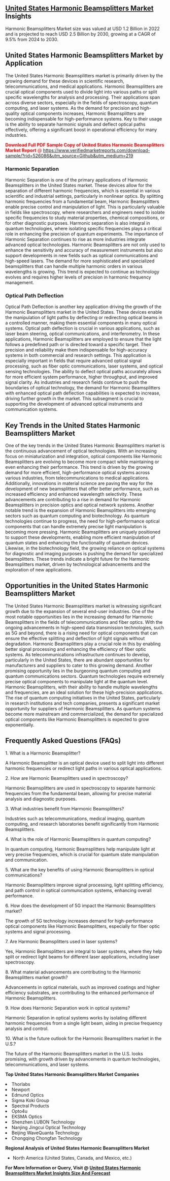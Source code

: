 <h2><a href="https://www.verifiedmarketreports.com/download-sample/?rid=526086&amp;utm_source=Github&amp;utm_medium=219" target="_blank">United States Harmonic Beamsplitters Market</a> Insights</h2><p>Harmonic Beamsplitters Market size was valued at USD 1.2 Billion in 2022 and is projected to reach USD 2.5 Billion by 2030, growing at a CAGR of 9.5% from 2024 to 2030.</p><p><h2>United States Harmonic Beamsplitters Market by Application</h2> The United States Harmonic Beamsplitters market is primarily driven by the growing demand for these devices in scientific research, telecommunications, and medical applications. Harmonic Beamsplitters are crucial optical components used to divide light into various paths or split specific wavelengths for analysis and processing. Their applications span across diverse sectors, especially in the fields of spectroscopy, quantum computing, and laser systems. As the demand for precision and high-quality optical components increases, Harmonic Beamsplitters are becoming indispensable for high-performance systems. Key to their usage is the ability to separate harmonic signals and deflect optical paths effectively, offering a significant boost in operational efficiency for many industries. <p><span class=""><span style="color: #ff0000;"><strong>Download Full PDF Sample Copy of United States Harmonic Beamsplitters Market Report</strong> @ </span><a href="https://www.verifiedmarketreports.com/download-sample/?rid=526086&amp;utm_source=Github&amp;utm_medium=219" target="_blank">https://www.verifiedmarketreports.com/download-sample/?rid=526086&amp;utm_source=Github&amp;utm_medium=219</a></span></p> <h3>Harmonic Separation</h3> Harmonic Separation is one of the primary applications of Harmonic Beamsplitters in the United States market. These devices allow for the separation of different harmonic frequencies, which is essential in various scientific and industrial settings, particularly in nonlinear optics. By splitting harmonic frequencies from a fundamental beam, Harmonic Beamsplitters enable precise control and manipulation of light. This is particularly valuable in fields like spectroscopy, where researchers and engineers need to isolate specific frequencies to study material properties, chemical compositions, or for other diagnostic purposes. Harmonic separation is also integral in quantum technologies, where isolating specific frequencies plays a critical role in enhancing the precision of quantum experiments. The importance of Harmonic Separation continues to rise as more industries integrate advanced optical technologies. Harmonic Beamsplitters are not only used to enhance the sensitivity and accuracy of measurement instruments but also support developments in new fields such as optical communications and high-speed lasers. The demand for more sophisticated and specialized beamsplitters that can handle multiple harmonic orders in various wavelengths is growing. This trend is expected to continue as technology evolves and requires higher levels of precision in harmonic frequency management. <h3>Optical Path Deflection</h3> Optical Path Deflection is another key application driving the growth of the Harmonic Beamsplitters market in the United States. These devices enable the manipulation of light paths by deflecting or redirecting optical beams in a controlled manner, making them essential components in many optical systems. Optical path deflection is crucial in various applications, such as laser beam steering, optical communications, and interferometry. In these applications, Harmonic Beamsplitters are employed to ensure that the light follows a predefined path or is directed toward a specific target. Their precision and reliability make them indispensable for high-accuracy systems in both commercial and research settings. This application is especially important in fields that require advanced optical signal processing, such as fiber optic communications, laser systems, and optical sensing technologies. The ability to deflect optical paths accurately allows for more efficient system performance, higher throughput, and improved signal clarity. As industries and research fields continue to push the boundaries of optical technology, the demand for Harmonic Beamsplitters with enhanced optical path deflection capabilities is expected to increase, driving further growth in the market. This subsegment is crucial to supporting the development of advanced optical instruments and communication systems. <h2>Key Trends in the United States Harmonic Beamsplitters Market</h2> One of the key trends in the United States Harmonic Beamsplitters market is the continuous advancement of optical technologies. With an increasing focus on miniaturization and integration, optical components like Harmonic Beamsplitters are evolving to become more compact while maintaining or even enhancing their performance. This trend is driven by the growing demand for more efficient, high-performance optical systems across various industries, from telecommunications to medical applications. Additionally, innovations in material science are paving the way for the development of new beamsplitters that offer better performance, such as increased efficiency and enhanced wavelength selectivity. These advancements are contributing to a rise in demand for Harmonic Beamsplitters in precision optics and optical network systems. Another notable trend is the expansion of Harmonic Beamsplitters into emerging sectors such as quantum computing and biotechnology. As quantum technologies continue to progress, the need for high-performance optical components that can handle extremely precise light manipulation is becoming more pressing. Harmonic Beamsplitters are uniquely positioned to support these developments, enabling more efficient manipulation of quantum states and enhancing the functionality of quantum devices. Likewise, in the biotechnology field, the growing reliance on optical systems for diagnostic and imaging purposes is pushing the demand for specialized beamsplitters. These trends indicate a bright future for the Harmonic Beamsplitters market, driven by technological advancements and the exploration of new applications. <h2>Opportunities in the United States Harmonic Beamsplitters Market</h2> The United States Harmonic Beamsplitters market is witnessing significant growth due to the expansion of several end-user industries. One of the most notable opportunities lies in the increasing demand for Harmonic Beamsplitters in the fields of telecommunications and fiber optics. With the ongoing advancements in high-speed data transmission technologies, such as 5G and beyond, there is a rising need for optical components that can ensure the effective splitting and deflection of light signals without degradation. Harmonic Beamsplitters play a crucial role in this by enabling better signal processing and enhancing the efficiency of fiber optic systems. As telecommunications infrastructure continues to develop, particularly in the United States, there are abundant opportunities for manufacturers and suppliers to cater to this growing demand. Another promising opportunity lies in the burgeoning quantum computing and quantum communications sectors. Quantum technologies require extremely precise optical components to manipulate light at the quantum level. Harmonic Beamsplitters, with their ability to handle multiple wavelengths and frequencies, are an ideal solution for these high-precision applications. The rise of quantum computing initiatives in the United States, particularly in research institutions and tech companies, presents a significant market opportunity for suppliers of Harmonic Beamsplitters. As quantum systems become more mainstream and commercialized, the demand for specialized optical components like Harmonic Beamsplitters is expected to grow exponentially. <h2>Frequently Asked Questions (FAQs)</h2> <p>1. What is a Harmonic Beamsplitter?</p> <p>A Harmonic Beamsplitter is an optical device used to split light into different harmonic frequencies or redirect light paths in various optical applications.</p> <p>2. How are Harmonic Beamsplitters used in spectroscopy?</p> <p>Harmonic Beamsplitters are used in spectroscopy to separate harmonic frequencies from the fundamental beam, allowing for precise material analysis and diagnostic purposes.</p> <p>3. What industries benefit from Harmonic Beamsplitters?</p> <p>Industries such as telecommunications, medical imaging, quantum computing, and research laboratories benefit significantly from Harmonic Beamsplitters.</p> <p>4. What is the role of Harmonic Beamsplitters in quantum computing?</p> <p>In quantum computing, Harmonic Beamsplitters help manipulate light at very precise frequencies, which is crucial for quantum state manipulation and communication.</p> <p>5. What are the key benefits of using Harmonic Beamsplitters in optical communications?</p> <p>Harmonic Beamsplitters improve signal processing, light splitting efficiency, and path control in optical communication systems, enhancing overall performance.</p> <p>6. How does the development of 5G impact the Harmonic Beamsplitters market?</p> <p>The growth of 5G technology increases demand for high-performance optical components like Harmonic Beamsplitters, especially for fiber optic systems and signal processing.</p> <p>7. Are Harmonic Beamsplitters used in laser systems?</p> <p>Yes, Harmonic Beamsplitters are integral to laser systems, where they help split or redirect light beams for different laser applications, including laser spectroscopy.</p> <p>8. What material advancements are contributing to the Harmonic Beamsplitters market growth?</p> <p>Advancements in optical materials, such as improved coatings and higher efficiency substrates, are contributing to the enhanced performance of Harmonic Beamsplitters.</p> <p>9. How does Harmonic Separation work in optical systems?</p> <p>Harmonic Separation in optical systems works by isolating different harmonic frequencies from a single light beam, aiding in precise frequency analysis and control.</p> <p>10. What is the future outlook for the Harmonic Beamsplitters market in the U.S.?</p> <p>The future of the Harmonic Beamsplitters market in the U.S. looks promising, with growth driven by advancements in quantum technologies, telecommunications, and laser systems.</p></p><p><strong>Top United States Harmonic Beamsplitters Market Companies</strong></p><div data-test-id=""><p><li>Thorlabs</li><li> Newport</li><li> Edmund Optics</li><li> Sigma Koki Group</li><li> Spectral Products</li><li> Opto4u</li><li> EKSMA Optics</li><li> Shenzhen LUBON Technology</li><li> Nanjing Jingcui Optical Technology</li><li> Beijing WaveQuanta Technology</li><li> Chongqing Chongfan Technology</li></p><div><strong>Regional Analysis of&nbsp;United States Harmonic Beamsplitters Market</strong></div><ul><li dir="ltr"><p dir="ltr">North America&nbsp;(United States, Canada, and Mexico, etc.)</p></li></ul><p><strong>For More Information or Query, Visit @&nbsp;</strong><strong><a href="https://www.verifiedmarketreports.com/product/harmonic-beamsplitters-market/?utm_source=Github&amp;utm_medium=219" target="_blank">United States Harmonic Beamsplitters Market Insights Size And Forecast</a></strong></p></div>
